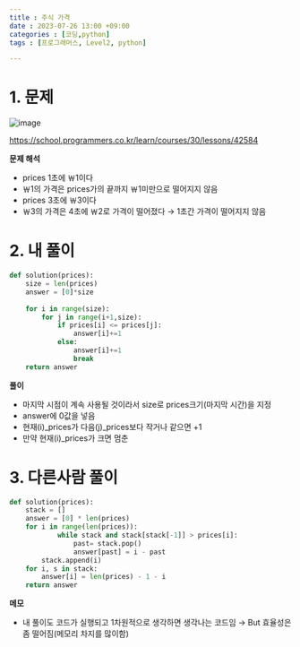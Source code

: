 ```yaml
---
title : 주식 가격
date : 2023-07-26 13:00 +09:00
categories : [코딩,python]
tags : [프로그래머스, Level2, python]

---
```

# 1. 문제
![image](https://github.com/mini0-0/mini0-0.github.io/assets/63296983/872d1acb-d4c4-4a7b-8535-d50ec6242504)

<https://school.programmers.co.kr/learn/courses/30/lessons/42584>

**문제 해석**

- prices 1초에 ￦1이다
- ￦1의 가격은 prices가의 끝까지 ￦1미만으로 떨어지지 않음
- prices 3초에 ￦3이다
- ￦3의 가격은 4초에 ￦2로 가격이 떨어졌다 → 1초간 가격이 떨어지지 않음

# 2. 내 풀이

```python
def solution(prices):
    size = len(prices)
    answer = [0]*size
    
    for i in range(size):
        for j in range(i+1,size):
            if prices[i] <= prices[j]:
                answer[i]+=1
            else:
                answer[i]+=1
                break
    return answer
```

**풀이**

- 마지막 시점이 계속 사용될 것이라서 size로 prices크기(마지막 시간)을 지정
- answer에 0값을 넣음
- 현재(i)_prices가 다음(j)_prices보다 작거나 같으면 +1
- 만약 현재(i)_prices가 크면 멈춘

# 3. 다른사람 풀이

```python
def solution(prices):
    stack = []
    answer = [0] * len(prices)
    for i in range(len(prices)):
            while stack and stack[stack[-1]] > prices[i]:
                past= stack.pop()
                answer[past] = i - past
        stack.append(i)
    for i, s in stack:
        answer[i] = len(prices) - 1 - i
    return answer
```

**메모**

- 내 풀이도 코드가 실행되고 1차원적으로 생각하면 생각나는 코드임 → But 효율성은 좀 떨어짐(메모리 차지를 많이함)


